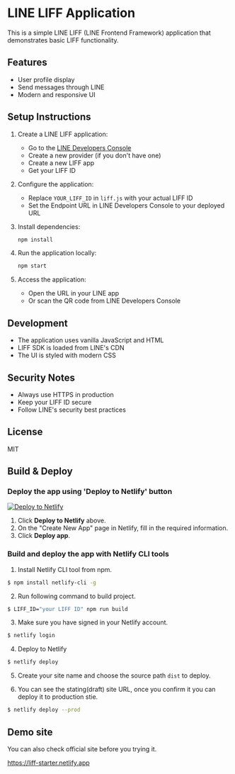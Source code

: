 # LINE LIFF Application

This is a simple LINE LIFF (LINE Frontend Framework) application that demonstrates basic LIFF functionality.

## Features

- User profile display
- Send messages through LINE
- Modern and responsive UI

## Setup Instructions

1. Create a LINE LIFF application:
   - Go to the [LINE Developers Console](https://developers.line.biz/console/)
   - Create a new provider (if you don't have one)
   - Create a new LIFF app
   - Get your LIFF ID

2. Configure the application:
   - Replace `YOUR_LIFF_ID` in `liff.js` with your actual LIFF ID
   - Set the Endpoint URL in LINE Developers Console to your deployed URL

3. Install dependencies:
   ```bash
   npm install
   ```

4. Run the application locally:
   ```bash
   npm start
   ```

5. Access the application:
   - Open the URL in your LINE app
   - Or scan the QR code from LINE Developers Console

## Development

- The application uses vanilla JavaScript and HTML
- LIFF SDK is loaded from LINE's CDN
- The UI is styled with modern CSS

## Security Notes

- Always use HTTPS in production
- Keep your LIFF ID secure
- Follow LINE's security best practices

## License

MIT 

## Build & Deploy

### Deploy the app using 'Deploy to Netlify' button

[![Deploy to Netlify](https://www.netlify.com/img/deploy/button.svg)](https://app.netlify.com/start/deploy?repository=https://github.com/stephenchenorg/plumber.liff)

1. Click **Deploy to Netlify** above.
2. On the "Create New App" page in Netlify, fill in the required information.
3. Click **Deploy app**.

### Build and deploy the app with Netlify CLI tools

1. Install Netlify CLI tool from npm.

```sh
$ npm install netlify-cli -g
```

2. Run following command to build project.

```sh
$ LIFF_ID="your LIFF ID" npm run build
```

3. Make sure you have signed in your Netlify account.

```sh
$ netlify login
```

4. Deploy to Netlify

```sh
$ netlify deploy
```

5. Create your site name and choose the source path `dist` to deploy.

6. You can see the stating(draft) site URL, once you confirm it you can deploy it to production stie.

```sh
$ netlify deploy --prod
```

## Demo site

You can also check official site before you trying it.

https://liff-starter.netlify.app

